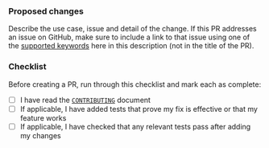 ### Proposed changes

Describe the use case, issue and detail of the change. 
If this PR addresses an issue on GitHub, make sure to include a link to that issue using one of the
[supported keywords](https://docs.github.com/en/github/managing-your-work-on-github/linking-a-pull-request-to-an-issue) here in this description (not
in the title of the PR).

### Checklist

Before creating a PR, run through this checklist and mark each as complete:
- [ ] I have read the [`CONTRIBUTING`](https://github.com/nginx/nginx/blob/master/CONTRIBUTING.md) document
- [ ] If applicable, I have added tests that prove my fix is effective or that my feature works
- [ ] If applicable, I have checked that any relevant tests pass after adding my changes
